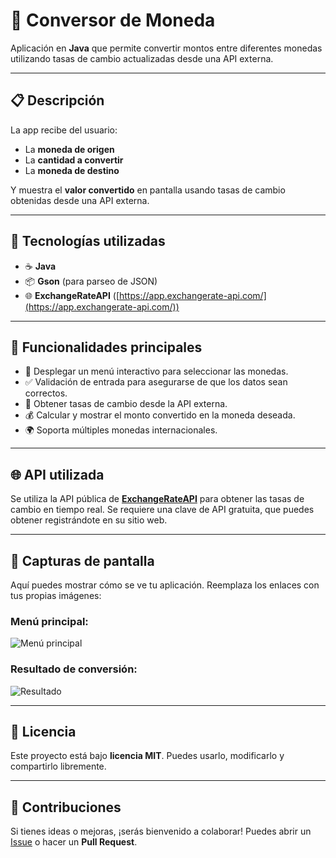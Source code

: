 # 💱 Conversor de Moneda

Aplicación en **Java** que permite convertir montos entre diferentes monedas utilizando tasas de cambio actualizadas desde una API externa.

---

## 📋 Descripción

La app recibe del usuario:
- La **moneda de origen**
- La **cantidad a convertir**
- La **moneda de destino**

Y muestra el **valor convertido** en pantalla usando tasas de cambio obtenidas desde una API externa.

---

## 🚀 Tecnologías utilizadas

- ☕ **Java**
- 📦 **Gson** (para parseo de JSON)
- 🌐 **ExchangeRateAPI** ([https://app.exchangerate-api.com/](https://app.exchangerate-api.com/))

---

## 🔧 Funcionalidades principales

- 🧭 Desplegar un menú interactivo para seleccionar las monedas.
- ✅ Validación de entrada para asegurarse de que los datos sean correctos.
- 🔄 Obtener tasas de cambio desde la API externa.
- 💰 Calcular y mostrar el monto convertido en la moneda deseada.
- 🌍 Soporta múltiples monedas internacionales.

---

## 🌐 API utilizada

Se utiliza la API pública de **[ExchangeRateAPI](https://app.exchangerate-api.com/)** para obtener las tasas de cambio en tiempo real. Se requiere una clave de API gratuita, que puedes obtener registrándote en su sitio web.

---

## 📸 Capturas de pantalla

Aquí puedes mostrar cómo se ve tu aplicación. Reemplaza los enlaces con tus propias imágenes:

### Menú principal:
![Menú principal](https://via.placeholder.com/600x200.png?text=Captura+de+Men%C3%BA)

### Resultado de conversión:
![Resultado](https://via.placeholder.com/600x200.png?text=Resultado+de+Conversi%C3%B3n)

---

## 📄 Licencia

Este proyecto está bajo **licencia MIT**. Puedes usarlo, modificarlo y compartirlo libremente.

---

## 🤝 Contribuciones

Si tienes ideas o mejoras, ¡serás bienvenido a colaborar! Puedes abrir un [Issue](https://github.com/tu-usuario/conversor-monedas/issues) o hacer un **Pull Request**.
